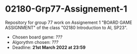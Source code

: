 # 02180-Grp77-Assignement-1

Repository for group 77 work on Assignement 1 "BOARD GAME ASSIGNMENT" of the class "02180 Introduction to AI, SP23".
  * Chosen board game: *???*
  * Algorythm chosen: *???*
  * Deadline: **21st March 2022 at 23:59**
